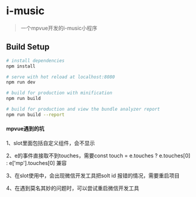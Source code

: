 # i-music

> 一个mpvue开发的i-music小程序

## Build Setup

``` bash
# install dependencies
npm install

# serve with hot reload at localhost:8080
npm run dev

# build for production with minification
npm run build

# build for production and view the bundle analyzer report
npm run build --report
```

#### mpvue遇到的坑

1、slot里面包括自定义组件，会不显示

2、e的事件直接取不到touches，需要const touch = e.touches ? e.touches[0] : e['mp'].touches[0] 兼容

3、在slot使用中，会出现微信开发工具把solt id 报错的情况，需要重启项目

4、在遇到莫名其妙的问题时，可以尝试重启微信开发工具
